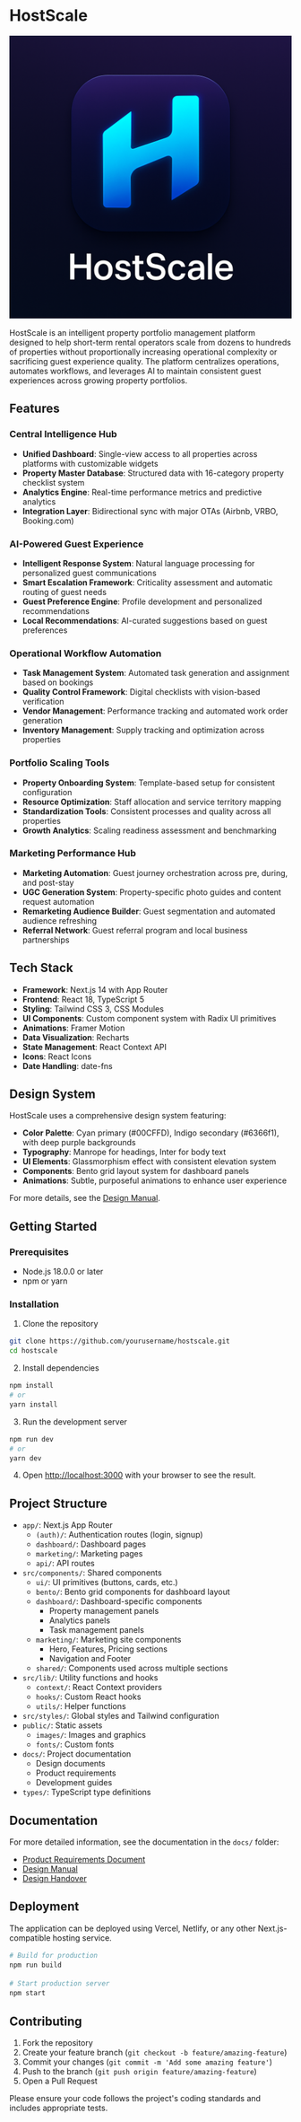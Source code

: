 # HostScale

![HostScale Logo](/public/images/hostscalelogo.png)

HostScale is an intelligent property portfolio management platform designed to help short-term rental operators scale from dozens to hundreds of properties without proportionally increasing operational complexity or sacrificing guest experience quality. The platform centralizes operations, automates workflows, and leverages AI to maintain consistent guest experiences across growing property portfolios.

## Features

### Central Intelligence Hub
- **Unified Dashboard**: Single-view access to all properties across platforms with customizable widgets
- **Property Master Database**: Structured data with 16-category property checklist system
- **Analytics Engine**: Real-time performance metrics and predictive analytics
- **Integration Layer**: Bidirectional sync with major OTAs (Airbnb, VRBO, Booking.com)

### AI-Powered Guest Experience
- **Intelligent Response System**: Natural language processing for personalized guest communications
- **Smart Escalation Framework**: Criticality assessment and automatic routing of guest needs
- **Guest Preference Engine**: Profile development and personalized recommendations
- **Local Recommendations**: AI-curated suggestions based on guest preferences

### Operational Workflow Automation
- **Task Management System**: Automated task generation and assignment based on bookings
- **Quality Control Framework**: Digital checklists with vision-based verification
- **Vendor Management**: Performance tracking and automated work order generation
- **Inventory Management**: Supply tracking and optimization across properties

### Portfolio Scaling Tools
- **Property Onboarding System**: Template-based setup for consistent configuration
- **Resource Optimization**: Staff allocation and service territory mapping
- **Standardization Tools**: Consistent processes and quality across all properties
- **Growth Analytics**: Scaling readiness assessment and benchmarking

### Marketing Performance Hub
- **Marketing Automation**: Guest journey orchestration across pre, during, and post-stay
- **UGC Generation System**: Property-specific photo guides and content request automation
- **Remarketing Audience Builder**: Guest segmentation and automated audience refreshing
- **Referral Network**: Guest referral program and local business partnerships

## Tech Stack

- **Framework**: Next.js 14 with App Router
- **Frontend**: React 18, TypeScript 5
- **Styling**: Tailwind CSS 3, CSS Modules
- **UI Components**: Custom component system with Radix UI primitives
- **Animations**: Framer Motion
- **Data Visualization**: Recharts
- **State Management**: React Context API
- **Icons**: React Icons
- **Date Handling**: date-fns

## Design System

HostScale uses a comprehensive design system featuring:

- **Color Palette**: Cyan primary (#00CFFD), Indigo secondary (#6366f1), with deep purple backgrounds
- **Typography**: Manrope for headings, Inter for body text
- **UI Elements**: Glassmorphism effect with consistent elevation system
- **Components**: Bento grid layout system for dashboard panels
- **Animations**: Subtle, purposeful animations to enhance user experience

For more details, see the [Design Manual](docs/hostscale-design-manual.md).

## Getting Started

### Prerequisites

- Node.js 18.0.0 or later
- npm or yarn

### Installation

1. Clone the repository
```bash
git clone https://github.com/yourusername/hostscale.git
cd hostscale
```

2. Install dependencies
```bash
npm install
# or
yarn install
```

3. Run the development server
```bash
npm run dev
# or
yarn dev
```

4. Open [http://localhost:3000](http://localhost:3000) with your browser to see the result.

## Project Structure

- `app/`: Next.js App Router
  - `(auth)/`: Authentication routes (login, signup)
  - `dashboard/`: Dashboard pages
  - `marketing/`: Marketing pages
  - `api/`: API routes
- `src/components/`: Shared components
  - `ui/`: UI primitives (buttons, cards, etc.)
  - `bento/`: Bento grid components for dashboard layout
  - `dashboard/`: Dashboard-specific components
    - Property management panels
    - Analytics panels
    - Task management panels
  - `marketing/`: Marketing site components
    - Hero, Features, Pricing sections
    - Navigation and Footer
  - `shared/`: Components used across multiple sections
- `src/lib/`: Utility functions and hooks
  - `context/`: React Context providers
  - `hooks/`: Custom React hooks
  - `utils/`: Helper functions
- `src/styles/`: Global styles and Tailwind configuration
- `public/`: Static assets
  - `images/`: Images and graphics
  - `fonts/`: Custom fonts
- `docs/`: Project documentation
  - Design documents
  - Product requirements
  - Development guides
- `types/`: TypeScript type definitions

## Documentation

For more detailed information, see the documentation in the `docs/` folder:

- [Product Requirements Document](docs/prd.md)
- [Design Manual](docs/hostscale-design-manual.md)
- [Design Handover](docs/hostscale-design-handover.md)

## Deployment

The application can be deployed using Vercel, Netlify, or any other Next.js-compatible hosting service.

```bash
# Build for production
npm run build

# Start production server
npm start
```

## Contributing

1. Fork the repository
2. Create your feature branch (`git checkout -b feature/amazing-feature`)
3. Commit your changes (`git commit -m 'Add some amazing feature'`)
4. Push to the branch (`git push origin feature/amazing-feature`)
5. Open a Pull Request

Please ensure your code follows the project's coding standards and includes appropriate tests.
